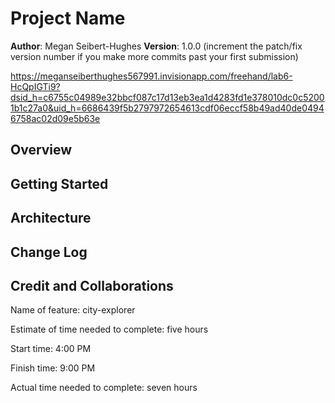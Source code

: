 # Project Name

**Author**: Megan Seibert-Hughes
**Version**: 1.0.0 (increment the patch/fix version number if you make more commits past your first submission)

https://meganseiberthughes567991.invisionapp.com/freehand/lab6-HcQpIGTi9?dsid_h=c6755c04989e32bbcf087c17d13eb3ea1d4283fd1e378010dc0c52001b1c27a0&uid_h=6686439f5b2797972654613cdf06eccf58b49ad40de04946758ac02d09e5b63e

## Overview
<!-- Provide a high level overview of what this application is and why you are building it, beyond the fact that it's an assignment for this class. (i.e. What's your problem domain?) -->

## Getting Started
<!-- What are the steps that a user must take in order to build this app on their own machine and get it running? -->

## Architecture
<!-- Provide a detailed description of the application design. What technologies (languages, libraries, etc) you're using, and any other relevant design information. -->

## Change Log
<!-- Use this area to document the iterative changes made to your application as each feature is successfully implemented. Use time stamps. Here's an example:

01-01-2001 4:59pm - Application now has a fully-functional express server, with a GET route for the location resource. -->

## Credit and Collaborations
<!-- Give credit (and a link) to other people or resources that helped you build this application. -->

Name of feature: city-explorer

Estimate of time needed to complete: five hours

Start time: 4:00 PM

Finish time: 9:00 PM

Actual time needed to complete: seven hours
